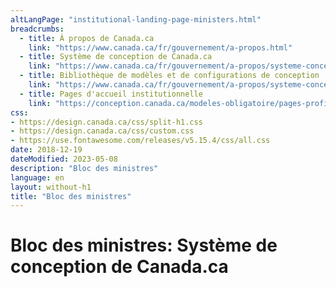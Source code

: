 ```yaml
---
altLangPage: "institutional-landing-page-ministers.html"
breadcrumbs:
  - title: À propos de Canada.ca
    link: "https://www.canada.ca/fr/gouvernement/a-propos.html"
  - title: Système de conception de Canada.ca
    link: "https://www.canada.ca/fr/gouvernement/a-propos/systeme-conception.html"
  - title: Bibliothèque de modèles et de configurations de conception
    link: "https://www.canada.ca/fr/gouvernement/a-propos/systeme-conception/bibliotheque-modeles.html"
  - title: Pages d'accueil institutionnelle
    link: "https://conception.canada.ca/modeles-obligatoire/pages-profil-institutionnel.html"    
css:
- https://design.canada.ca/css/split-h1.css
- https://design.canada.ca/css/custom.css
- https://use.fontawesome.com/releases/v5.15.4/css/all.css
date: 2018-12-19
dateModified: 2023-05-08
description: "Bloc des ministres"
language: en
layout: without-h1
title: "Bloc des ministres"
---
```

<h1 property="name" id="wb-cont" dir="ltr"><span class="stacked"><span>Bloc des ministres</span>: <span>Système de conception de Canada.ca</span></span></h1>

